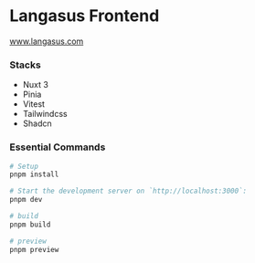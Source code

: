 # Langasus Frontend

www.langasus.com

### Stacks

- Nuxt 3
- Pinia
- Vitest
- Tailwindcss
- Shadcn

### Essential Commands

```bash
# Setup
pnpm install

# Start the development server on `http://localhost:3000`:
pnpm dev

# build
pnpm build

# preview
pnpm preview
```
